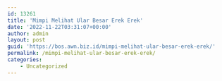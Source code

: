 ```yaml
---
id: 13261
title: 'Mimpi Melihat Ular Besar Erek Erek'
date: '2022-11-22T03:31:07+00:00'
author: admin
layout: post
guid: 'https://bos.awn.biz.id/mimpi-melihat-ular-besar-erek-erek/'
permalink: /mimpi-melihat-ular-besar-erek-erek/
categories:
    - Uncategorized
---
```


